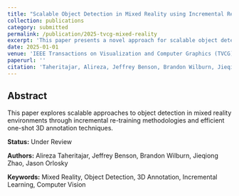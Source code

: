 ```yaml
---
title: "Scalable Object Detection in Mixed Reality using Incremental Re-training and One-shot 3D Annotation"
collection: publications
category: submitted
permalink: /publication/2025-tvcg-mixed-reality
excerpt: 'This paper presents a novel approach for scalable object detection in mixed reality environments using incremental re-training techniques and efficient 3D annotation methods.'
date: 2025-01-01
venue: 'IEEE Transactions on Visualization and Computer Graphics (TVCG) - Under Review'
paperurl: ''
citation: 'Taheritajar, Alireza, Jeffrey Benson, Brandon Wilburn, Jieqiong Zhao, Jason Orlosky. &quot;Scalable Object Detection in Mixed Reality using Incremental Re-training and One-shot 3D Annotation.&quot; <i>Submitted to TVCG Journal</i> (Under Review).'
---
```


## Abstract

This paper explores scalable approaches to object detection in mixed reality environments through incremental re-training methodologies and efficient one-shot 3D annotation techniques.

**Status:** Under Review

**Authors:** Alireza Taheritajar, Jeffrey Benson, Brandon Wilburn, Jieqiong Zhao, Jason Orlosky

**Keywords:** Mixed Reality, Object Detection, 3D Annotation, Incremental Learning, Computer Vision
